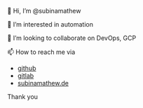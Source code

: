 👋 Hi, I’m @subinamathew


👀 I’m interested in automation

💞️ I’m looking to collaborate on DevOps, GCP

📫 How to reach me via 


- [github](@subinamathew)
- [gitlab](https://gitlab.com/subinamathew)
- [subinamathew.de](https://subinamathew.de)

Thank you
